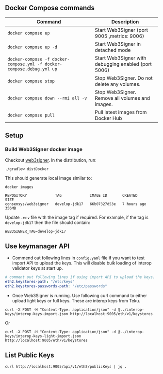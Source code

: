 ## Docker Compose commands

| **Command**                                                           | **Description**                                     |
|-----------------------------------------------------------------------|-----------------------------------------------------|
| `docker compose up`                                                   | Start Web3Signer (port 9005 ,metrics: 9006)         |
| `docker compose up -d`                                                | Start Web3Signer in detached mode                   |
| `docker-compose -f docker-compose.yml -f docker-compose.debug.yml up` | Start Web3Signer with debugging enabled (port 5006) | 
| `docker compose stop`                                                 | Stop Web3Signer. Do not delete any volumes.         |
| `docker compose down --rmi all -v`                                    | Stop Web3Signer. Remove all volumes and images.     |
| `docker compose pull`                                                 | Pull latest images from Docker Hub                  |

## Setup
### Build Web3Signer docker image
Checkout [web3signer](https://github.com/ConsenSys/web3signer). In the distribution, run:
```shell
./gradlew distDocker
```

This should generate local image similar to:
```shell
docker images
```

```Output
REPOSITORY             TAG             IMAGE ID       CREATED       SIZE
consensys/web3signer   develop-jdk17   66b07327d53e   7 hours ago   356MB
```

Update `.env` file with the image tag if required. For example, if the tag is `develop-jdk17` then the file should contain:

```.env
WEB3SIGNER_TAG=develop-jdk17
```
## Use keymanager API

- Commend out following lines in `config.yaml` file if you want to test import API to upload the keys. This will disable
bulk loading of interop validator keys at start up.
```yaml
# comment out following lines if using import API to upload the keys.
eth2.keystores-path: "/etc/keys"
eth2.keystores-passwords-path: "/etc/passwords"
```
- Once Web3Signer is running. Use following curl command to either upload light keys or full
keys. These are interop keys from Teku.
```shell
curl -X POST -H "Content-Type: application/json" -d @../interop-keys/interop-keys-import.json http://localhost:9005/eth/v1/keystores
```
Or
```shell
curl -X POST -H "Content-Type: application/json" -d @../interop-keys/interop-keys-light-import.json http://localhost:9005/eth/v1/keystores
```

## List Public Keys
```shell
curl http://localhost:9005/api/v1/eth2/publicKeys | jq .
```


